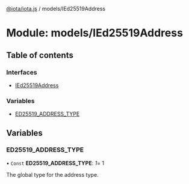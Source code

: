 [@iota/iota.js](../README.md) / models/IEd25519Address

# Module: models/IEd25519Address

## Table of contents

### Interfaces

- [IEd25519Address](../interfaces/models/ied25519address.ied25519address.md)

### Variables

- [ED25519\_ADDRESS\_TYPE](models_ied25519address.md#ed25519_address_type)

## Variables

### ED25519\_ADDRESS\_TYPE

• `Const` **ED25519\_ADDRESS\_TYPE**: *1*= 1

The global type for the address type.
